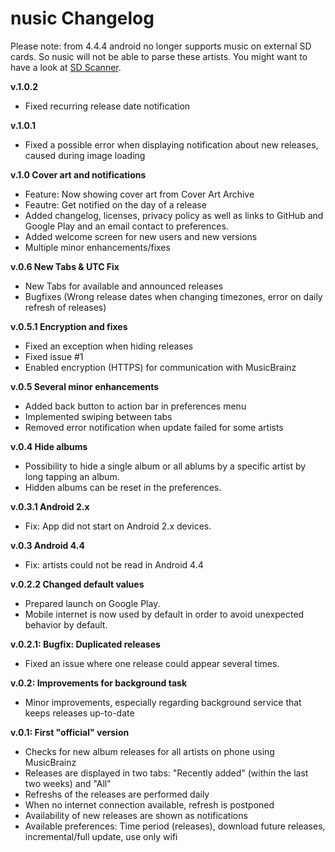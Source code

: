 nusic Changelog
=========

Please note: from 4.4.4 android no longer supports music on external SD cards. So nusic will not be able to parse these artists.
You might want to have a look at [SD Scanner](https://play.google.com/store/apps/details?id=com.gmail.jerickson314.sdscanner).

**v.1.0.2**

* Fixed recurring release date notification

**v.1.0.1**

* Fixed a possible error when displaying notification about new releases, caused during image loading

**v.1.0 Cover art and notifications**

* Feature: Now showing cover art from Cover Art Archive
* Feautre: Get notified on the day of a release
* Added changelog, licenses, privacy policy as well as links to GitHub and Google Play and an email contact to preferences.
* Added welcome screen for new users and new versions
* Multiple minor enhancements/fixes

**v.0.6 New Tabs & UTC Fix**

* New Tabs for available and announced releases
* Bugfixes (Wrong release dates when changing timezones, error on daily refresh of releases)

**v.0.5.1 Encryption and fixes**

* Fixed an exception when hiding releases
* Fixed issue #1
* Enabled encryption (HTTPS) for communication with MusicBrainz

**v.0.5 Several minor enhancements**

* Added back button to action bar in preferences menu
* Implemented swiping between tabs
* Removed error notification when update failed for some artists

**v.0.4 Hide albums**

* Possibility to hide a single album or all ablums by a specific artist by long tapping an album.
* Hidden albums can be reset in the preferences.

**v.0.3.1 Android 2.x**

* Fix: App did not start on Android 2.x devices.

**v.0.3 Android 4.4**

* Fix: artists could not be read in Android 4.4

**v.0.2.2 Changed default values**

* Prepared launch on Google Play.
* Mobile internet is now used by default in order to avoid unexpected behavior by default.

**v.0.2.1: Bugfix: Duplicated releases**

* Fixed an issue where one release could appear several times.

**v.0.2: Improvements for background task**

* Minor improvements, especially regarding background service that keeps releases up-to-date

**v.0.1: First "official" version**

* Checks for new album releases for all artists on phone using MusicBrainz
* Releases are displayed in two tabs: "Recently added" (within the last two weeks) and "All"
* Refreshs of the releases are performed daily
* When no internet connection available, refresh is postponed
* Availability of new releases are shown as notifications
* Available preferences: Time period (releases), download future releases, incremental/full update, use only wifi

